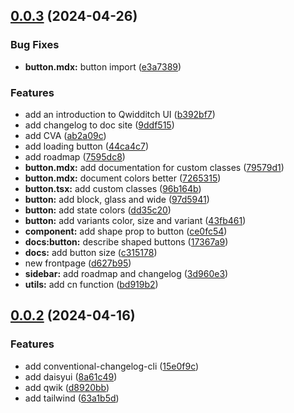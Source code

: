 ## [0.0.3](https://github.com/Qwidditch/docs/compare/v0.0.2...v0.0.3) (2024-04-26)


### Bug Fixes

* **button.mdx:** button import ([e3a7389](https://github.com/Qwidditch/docs/commit/e3a7389825c5c3b2b460c094dc92e96b18e57339))


### Features

* add an introduction to Qwidditch UI ([b392bf7](https://github.com/Qwidditch/docs/commit/b392bf74e0e3d1d5eb74248ebffbf563ac038e96))
* add changelog to doc site ([9ddf515](https://github.com/Qwidditch/docs/commit/9ddf515cdc33d60c2980dca8a2133184710ac33b))
* add CVA ([ab2a09c](https://github.com/Qwidditch/docs/commit/ab2a09ccea4919d4a0bc0895e605f7d5494b08fb))
* add loading button ([44ca4c7](https://github.com/Qwidditch/docs/commit/44ca4c7b2d74923b4a95ccbd893287644d600e9d))
* add roadmap ([7595dc8](https://github.com/Qwidditch/docs/commit/7595dc8f5339b077f47ed87b3d93508464db47d7))
* **button.mdx:** add documentation for custom classes ([79579d1](https://github.com/Qwidditch/docs/commit/79579d1a80ef92a7ff8967ab500f7491ece208ca))
* **button.mdx:** document colors better ([7265315](https://github.com/Qwidditch/docs/commit/7265315ff3749981a1cbcef492e10bf0ab88a5b9))
* **button.tsx:** add custom classes ([96b164b](https://github.com/Qwidditch/docs/commit/96b164b90463223db9b70e817338bb8785ae64c4))
* **button:** add block, glass and wide ([97d5941](https://github.com/Qwidditch/docs/commit/97d594178d6be99cfa809605fcdabfe52874a78c))
* **button:** add state colors ([dd35c20](https://github.com/Qwidditch/docs/commit/dd35c20623139c86a64ad989043118dd5a085261))
* **button:** add variants color, size and variant ([43fb461](https://github.com/Qwidditch/docs/commit/43fb461adf7d1b6ff40905e5c51e73915188ec0e))
* **component:** add shape prop to button ([ce0fc54](https://github.com/Qwidditch/docs/commit/ce0fc54b6cc9ea0d23f2a3664e7ac6a3f27a6c6a))
* **docs:button:** describe shaped buttons ([17367a9](https://github.com/Qwidditch/docs/commit/17367a9f2246a820be3ceeb830371364ea2dab61))
* **docs:** add button size ([c315178](https://github.com/Qwidditch/docs/commit/c31517811dd51ed182a871cc6e2e548793a6a564))
* new frontpage ([d627b95](https://github.com/Qwidditch/docs/commit/d627b95a213bcfbb52eb8b511967b39f4b8428d1))
* **sidebar:** add roadmap and changelog ([3d960e3](https://github.com/Qwidditch/docs/commit/3d960e306045c33bf6a8652a36869040acf1a946))
* **utils:** add cn function ([bd919b2](https://github.com/Qwidditch/docs/commit/bd919b2a7776962d02bf535900f6a9fadc18f5dd))



## [0.0.2](https://github.com/Qwidditch/docs/compare/d8920bba884796a785a1b1cf16c0fe82436f8470...v0.0.2) (2024-04-16)


### Features

* add conventional-changelog-cli ([15e0f9c](https://github.com/Qwidditch/docs/commit/15e0f9c02a16c2264efeb8c24038d1ef385e39ea))
* add daisyui ([8a61c49](https://github.com/Qwidditch/docs/commit/8a61c498388f1d28f5b46d965f7a0820a6ae3728))
* add qwik ([d8920bb](https://github.com/Qwidditch/docs/commit/d8920bba884796a785a1b1cf16c0fe82436f8470))
* add tailwind ([63a1b5d](https://github.com/Qwidditch/docs/commit/63a1b5de01271f6e592005d236b11596e9b9dc11))



